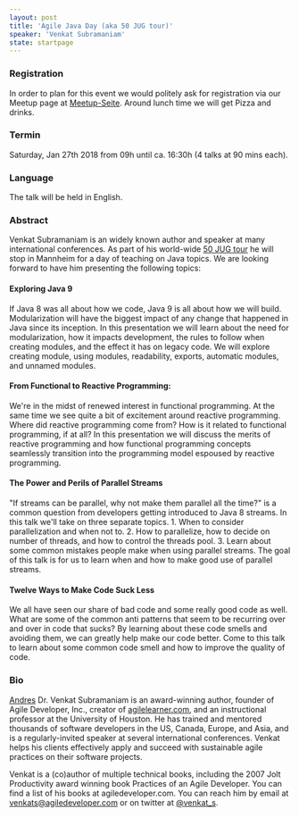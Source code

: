 ```yaml
---
layout: post
title: 'Agile Java Day (aka 50 JUG tour)'
speaker: 'Venkat Subramaniam'
state: startpage
---
```


### Registration

In order to plan for this event we would politely ask for registration via our Meetup page at [Meetup-Seite](https://www.meetup.com/mannheim-java-usergroup/events/244411248/).
Around lunch time we will get Pizza and drinks.

### Termin

Saturday, Jan 27th 2018 from 09h until ca. 16:30h (4 talks at 90 mins each).

### Language

The talk will be held in English.

### Abstract

Venkat Subramaniam is an widely known author and speaker at many international conferences. As part of his world-wide [50 JUG tour](http://blog.agiledeveloper.com/2017/06/a-small-man-with-big-aspiration-tour.html) he will stop in Mannheim for a day of teaching on Java topics.
We are looking forward to have him presenting the following topics:

#### Exploring Java 9

If Java 8 was all about how we code, Java 9 is all about how we will build. Modularization will have the biggest impact of any change that happened in Java since its inception. In this presentation we will learn about the need for modularization, how it impacts development, the rules to follow when creating modules, and the effect it has on legacy code. We will explore creating module, using modules, readability, exports, automatic modules, and unnamed modules.

#### From Functional to Reactive Programming:

We're in the midst of renewed interest in functional programming. At the same time we see quite a bit of excitement around reactive programming. Where did reactive programming come from? How is it related to functional programming, if at all? In this presentation we will discuss the merits of reactive programming and how functional programming concepts seamlessly transition into the programming model espoused by reactive programming.


#### The Power and Perils of Parallel Streams

"If streams can be parallel, why not make them parallel all the time?" is a common question from developers getting introduced to Java 8 streams. In this talk we'll take on three separate topics. 1. When to consider parallelization and when not to. 2. How to parallelize, how to decide on number of threads, and how to control the threads pool. 3. Learn about some common mistakes people make when using parallel streams. The goal of this talk is for us to learn when and how to make good use of parallel streams.

#### Twelve Ways to Make Code Suck Less 

We all have seen our share of bad code and some really good code as well. What are some of the common anti patterns that seem to be recurring over and over in code that sucks? By learning about these code smells and avoiding them, we can greatly help make our code better. Come to this talk to learn about some common code smell and how to improve the quality of code.

### Bio

[Andres](https://twitter.com/aalmiray)
Dr. Venkat Subramaniam is an award-winning author, founder of Agile Developer, Inc., creator of [agilelearner.com](https://www.agilelearner.com/), and an instructional professor at the University of Houston.
He has trained and mentored thousands of software developers in the US, Canada, Europe, and Asia, and is a regularly-invited speaker at several international conferences. Venkat helps his clients effectively apply and succeed with sustainable agile practices on their software projects.

Venkat is a (co)author of multiple technical books, including the 2007 Jolt Productivity award winning book Practices of an Agile Developer. You can find a list of his books at agiledeveloper.com. You can reach him by email at [venkats@agiledeveloper.com](mailto:venkats@agiledeveloper.com) or on twitter at [@venkat_s](https://twitter.com/venkat_s).
